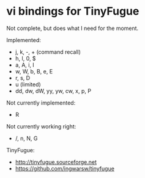 # vi bindings for TinyFugue

Not complete, but does what I need for the moment.

Implemented:
 - j, k, -, + (command recall)
 - h, l, 0, $
 - a, A, i, I
 - w, W, b, B, e, E
 - r, s, D
 - u (limited)
 - dd, dw, dW, yy, yw, cw, x, p, P

Not currently implemented:
 - R

Not currently working right:
 - /, n, N, G
 
TinyFugue:
 - http://tinyfugue.sourceforge.net
 - https://github.com/ingwarsw/tinyfugue
